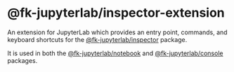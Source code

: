 # @fk-jupyterlab/inspector-extension

An extension for JupyterLab which provides an entry point, commands, and keyboard shortcuts for the [@fk-jupyterlab/inspector](../inspector) package.

It is used in both the [@fk-jupyterlab/notebook](../notebook) and [@fk-jupyterlab/console](../console) packages.
